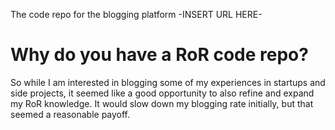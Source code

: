 The code repo for the blogging platform -INSERT URL HERE-

# Why do you have a RoR code repo?
So while I am interested in blogging some of my experiences in startups and 
side projects, it seemed like a good opportunity to also refine and expand my
RoR knowledge. It would slow down my blogging rate initially, but that seemed
a reasonable payoff.
